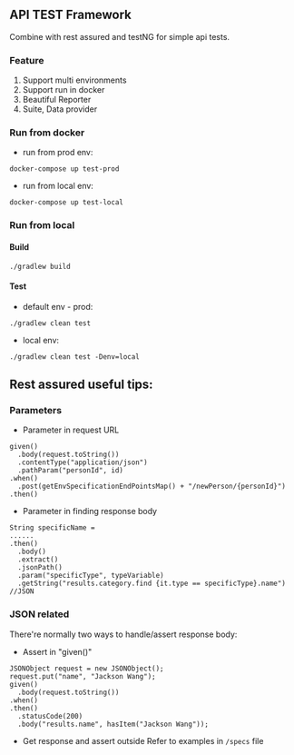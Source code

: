 ## API TEST Framework
Combine with rest assured and testNG for simple api tests.

### Feature
1. Support multi environments
2. Support run in docker
3. Beautiful Reporter
4. Suite, Data provider

### Run from docker
* run from prod env: 
```
docker-compose up test-prod
```
* run from local env: 
```
docker-compose up test-local
```
### Run from local
#### Build
```./gradlew build```

#### Test
* default env - prod: 
```
./gradlew clean test
```
* local env: 
```
./gradlew clean test -Denv=local
```

## Rest assured useful tips:
### Parameters
* Parameter in request URL
```aidl
given()
  .body(request.toString())
  .contentType("application/json")
  .pathParam("personId", id)
.when()
  .post(getEnvSpecificationEndPointsMap() + "/newPerson/{personId}")
.then()
```
* Parameter in finding response body
```aidl
String specificName = 
......
.then()
  .body()
  .extract()
  .jsonPath()
  .param("specificType", typeVariable)
  .getString("results.category.find {it.type == specificType}.name") //JSON
```
### JSON related
There're normally two ways to handle/assert response body:
* Assert in "given()"
```aidl
JSONObject request = new JSONObject();
request.put("name", "Jackson Wang");
given()
  .body(request.toString())
.when()
.then()
  .statusCode(200)
  .body("results.name", hasItem("Jackson Wang"));
```
* Get response and assert outside
Refer to examples in `/specs` file